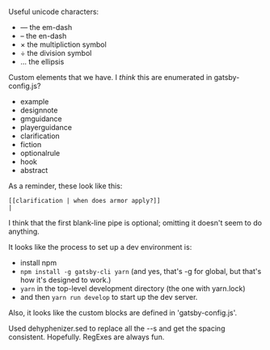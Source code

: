Useful unicode characters:

* — the em-dash
* – the en-dash
* × the multipliction symbol
* ÷ the division symbol
* … the ellipsis

Custom elements that we have.
I *think* this are enumerated in gatsby-config.js\?

* example
* designnote
* gmguidance
* playerguidance
* clarification
* fiction
* optionalrule
* hook
* abstract

As a reminder, these look like this:

```
[[clarification | when does armor apply?]]
|
```

I think that the first blank-line pipe is optional; omitting it doesn't seem to do anything.

It looks like the process to set up a dev environment is:
- install npm
- `npm install -g gatsby-cli yarn` (and yes, that's -g for global, but that's how it's designed to work.)
- `yarn` in the top-level development directory (the one with yarn.lock)
- and then `yarn run develop` to start up the dev server.

Also, it looks like the custom blocks are defined in 'gatsby-config.js'.

Used dehyphenizer.sed to replace all the --s and get the spacing consistent.
Hopefully.
RegExes are always fun.
